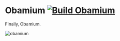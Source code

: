 # Obamium [![Build Obamium](https://img.shields.io/github/workflow/status/CodeTheDev/Obamium/Build%20Obamium/ver/1.18)](https://github.com/CodeTheDev/Obamium/actions)

Finally, Obamium.

![obamium](https://i.codeerror.dev/obamium.jpg)
